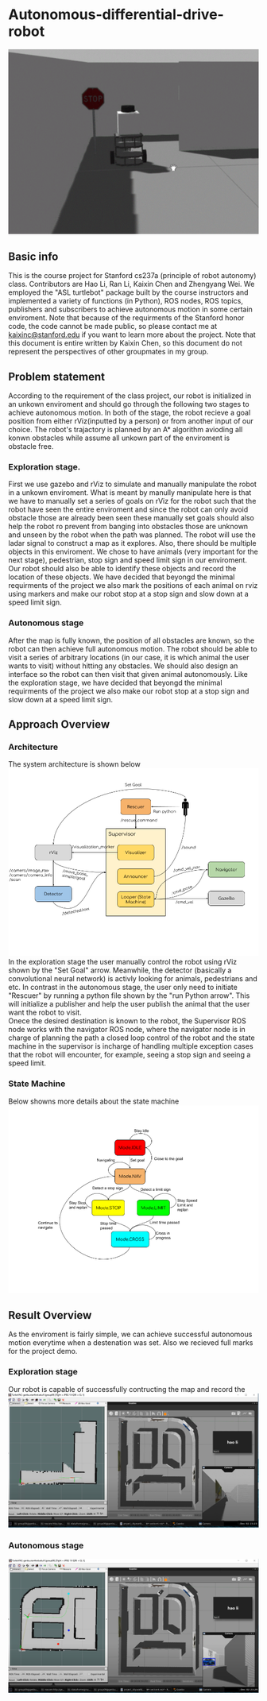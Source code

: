 # Autonomous-differential-drive-robot
![](https://github.com/KaiXin-Chen/Autonomous-differential-drive-robot/blob/main/StopSign.png)
## Basic info
This is the course project for Stanford cs237a (principle of robot autonomy) class. Contributors are Hao Li, Ran Li, Kaixin Chen and Zhengyang Wei. We employed the "ASL turtlebot" package built by the course instructors and implemented a variety of functions (in Python), ROS nodes, ROS topics, publishers and subscribers to achieve autonomous motion in some certain enviroment. Note that because of the requirments of the Stanford honor code, the code cannot be made public, so please contact me at kaixinc@stanford.edu if you want to learn more about the project. Note that this document is entire written by Kaixin Chen, so this document do not represent the perspectives of other groupmates in my group.
## Problem statement
According to the requirement of the class project, our robot is initialized in an unkown enviroment and should go through the following two stages to achieve autonomous motion. In both of the stage, the robot recieve a goal position from either rViz(inputted by a person) or from another input of our choice. The robot's trajactory is planned by an A* algorithm avioding all konwn obstacles while assume all unkown part of the enviroment is obstacle free.
### Exploration stage.
First we use gazebo and rViz to simulate and manually manipulate the robot in a unkown enviroment. What is meant by manully manipulate here is that we have to manually set a series of goals on rViz for the robot such that the robot have seen the entire enviroment and since the robot can only avoid obstacle those are already been seen these manually set goals should also help the robot ro prevent from banging into obstacles those are unknown and unseen by the robot when the path was planned.  The robot will use the ladar signal to construct a map as it explores. Also, there should be multiple objects in this enviroment. We chose to have animals (very important for the next stage), pedestrian, stop sign and speed limit sign in our enviroment. Our robot should also be able to identify these objects and record the location of these objects. We have decided that beyongd the minimal requirments of the project we also mark the positions of each animal on rviz using markers and make our robot stop at a stop sign and slow down at a speed limit sign.
### Autonomous stage
After the map is fully known, the position of all obstacles are known, so the robot can then achieve full autonomous motion. The robot should be able to visit a series of arbitrary locations (in our case, it is which animal the user wants to visit) without hitting any obstacles. We should also design an interface so the robot can then visit that given animal autonomously. Like the exploration stage, we have decided that beyongd the minimal requirments of the project we also make our robot stop at a stop sign and slow down at a speed limit sign.
## Approach Overview
### Architecture
The system architecture is shown below
![](https://github.com/KaiXin-Chen/Autonomous-differential-drive-robot/blob/main/Architecture.png)
<br>In the exploration stage the user manually control the robot using rViz shown by the "Set Goal" arrow. Meanwhile, the detector (basically a convolutional neural network) is activly looking for animals, pedestrians and etc. In contrast in the autonomous stage, the user only need to initiate "Rescuer" by running a python file shown by the "run Python arrow". This will initialize a publisher and help the user publish the animal that the user want the robot to visit.
<br>Onece the desired destination is known to the robot, the Supervisor ROS node works with the navigator ROS node, where the navigator node is in charge of planning the path a closed loop control of the robot and the state machine in the supervisor is incharge of handling multiple exception cases that the robot will encounter, for example, seeing a stop sign and seeing a speed limit.
### State Machine
Below showns more details about the state machine
![](https://github.com/KaiXin-Chen/Autonomous-differential-drive-robot/blob/main/State_machine.png)
## Result Overview
As the enviroment is fairly simple, we can achieve successful autonomous motion everytime when a destenation was set. Also we recieved full marks for the project demo.
### Exploration stage
Our robot is capable of successfully contructing the map and record the 
![](https://github.com/KaiXin-Chen/Autonomous-differential-drive-robot/blob/main/exploration.png)
### Autonomous stage
![](https://github.com/KaiXin-Chen/Autonomous-differential-drive-robot/blob/main/autonomous.png)
